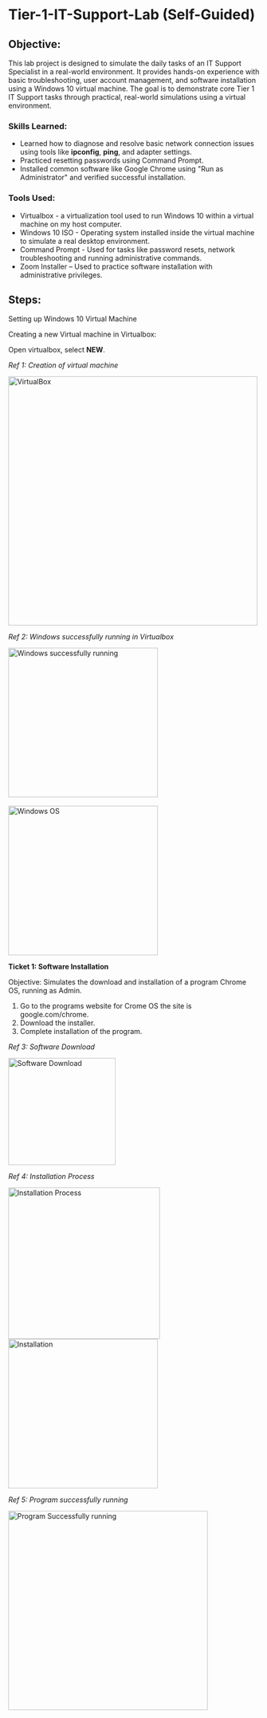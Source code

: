 # Tier-1-IT-Support-Lab (Self-Guided)


## Objective:
<!-- [Brief Objective - Remove this afterwards]  -->

This lab project is designed to simulate the daily tasks of an IT Support Specialist in a real-world environment. It provides hands-on experience with basic troubleshooting, user account management, and software installation using a Windows 10 virtual machine. The goal is to demonstrate core Tier 1 IT Support tasks through practical, real-world simulations using a virtual environment.

### Skills Learned:
<!--  [Bullet Points - Remove this afterwards]   -->

- Learned how to diagnose and resolve basic network connection issues using tools like **ipconfig**, **ping**, and adapter settings.
- Practiced resetting passwords using Command Prompt.
- Installed common software like Google Chrome using "Run as Administrator" and verified successful installation.
  

### Tools Used:
<!-- [Bullet Points - Remove this afterwards]  -->

- Virtualbox - a virtualization tool used to run Windows 10 within a virtual machine on my host computer.
- Windows 10 ISO - Operating system installed inside the virtual machine to simulate a real desktop environment.
- Command Prompt - Used for tasks like password resets, network troubleshooting and running administrative commands.
- Zoom Installer – Used to practice software installation with administrative privileges.

## Steps:
Setting up Windows 10 Virtual Machine

Creating a new Virtual machine in Virtualbox:

Open virtualbox, select **NEW**.


*Ref 1: Creation of virtual machine*

<img width="500" alt="VirtualBox" src="https://github.com/user-attachments/assets/696bf5b8-08d8-4c91-93dd-e031570cb543" />

*Ref 2: Windows successfully running in Virtualbox*

<img width="300" style="margin-right: 20px;" alt="Windows successfully running" src="https://github.com/user-attachments/assets/bd8b0aef-1039-474d-b44f-460cc6fcd32c" /> &nbsp;

<img width="300" alt="Windows OS" src="https://github.com/user-attachments/assets/37aafada-0500-4107-95b2-223bdd649b5d" />


**Ticket 1: Software Installation**

Objective: Simulates the download and installation of a program Chrome OS, running as Admin.

1. Go to the programs website for Crome OS the site is google.com/chrome.
2. Download the installer.
3. Complete installation of the program.


*Ref 3: Software Download*

<img width="215" alt="Software Download" src="https://github.com/user-attachments/assets/799499e6-f74f-42dc-9c38-cdd184969e97" />



*Ref 4: Installation Process*

<img width="304" style="margin-right: 20px;" alt="Installation Process" src="https://github.com/user-attachments/assets/9196493f-ef23-4b50-96e3-b13ca16cd746" />

<img width="300" alt="Installation" src="https://github.com/user-attachments/assets/25b13253-72c3-45d9-901b-101725535f4d" />



*Ref 5: Program successfully running*

<img width="400" alt="Program Successfully running" src="https://github.com/user-attachments/assets/5e244fac-0054-4841-a1da-ddaeda285469" />


